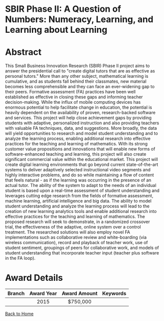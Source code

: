 
SBIR Phase II: A Question of Numbers: Numeracy, Learning, and Learning about Learning
=====================================================================================

# Abstract


This Small Business Innovation Research (SBIR) Phase II project aims to answer the presidential call to "create digital tutors that are as effective as personal tutors." More than any other subject, mathematical learning is cumulative, and as students fall behind their classmates, new material becomes less comprehensible and they can face an ever-widening gap to their peers. Formative assessment (FA) practices have been well established as effective in closing these gaps and informing teacher decision-making. While the influx of mobile computing devices has enormous potential to help facilitate change in education, the potential is heavily dependent on the availability of proven, research-backed software and services. This project will help close achievement gaps by providing students with adaptive, personalized instruction and also providing teachers with valuable FA techniques, data, and suggestions. More broadly, the data will yield opportunities to research and model student understanding and to analyze the learning process, enabling additional research into effective practices for the teaching and learning of mathematics. With its strong customer value propositions and innovations that will enable new forms of software-enhanced teaching and learning, this project will also create significant commercial value within the educational market. This project will create digital learning environments that go beyond current state-of-the-art systems to deliver adaptively selected instructional video segments and highly interactive problems, and do so while maintaining a flow of content that feels natural - as if the learning was occurring in the presence of an actual tutor. The ability of the system to adapt to the needs of an individual student is based upon a real-time assessment of student understanding and leverages cutting edge research from the fields of formative assessment, machine learning, artificial intelligence and big data. The ability to model student understanding and analyze the learning process will lead to the creation of new learning analytics tools and enable additional research into effective practices for the teaching and learning of mathematics. The proposed research will seek to demonstrate, in a randomized crossover trial, the effectiveness of the adaptive, online system over a control treatment. The researched solutions will also employ novel FA implementations such as collaborative review and white-boarding (via wireless communication), record and playback of teacher work, use of student sentiment, groupings of peers for collaborative work, and models of student understanding that incorporate teacher input (teacher plus software in the FA loop).  

# Award Details

|Branch|Award Year|Award Amount|Keywords|
| :---: | :---: | :---: | :---: |
||2015|$750,000||
  
  


[Back to Home](https://github.com/chrischow/dod_sbir_awards/Reports/JT/#184)